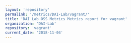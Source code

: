```yaml
---
layout: 'repository'
permalink: '/metrics/DAI-Lab/vagrant/'
title: 'DAI Lab OSS Metrics Metrics report for vagrant'
organization: 'DAI-Lab'
repository: 'vagrant'
current_date: '2018-11-04'
---
```


